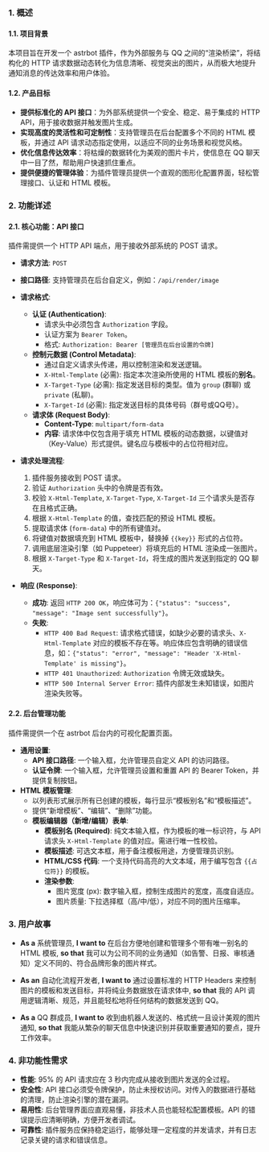 ### **1. 概述**

#### **1.1. 项目背景**
本项目旨在开发一个 astrbot 插件，作为外部服务与 QQ 之间的“渲染桥梁”，将结构化的 HTTP 请求数据动态转化为信息清晰、视觉突出的图片，从而极大地提升通知消息的传达效率和用户体验。

#### **1.2. 产品目标**
*   **提供标准化的 API 接口**：为外部系统提供一个安全、稳定、易于集成的 HTTP API，用于接收数据并触发图片生成。
*   **实现高度的灵活性和可定制性**：支持管理员在后台配置多个不同的 HTML 模板，并通过 API 请求动态指定使用，以适应不同的业务场景和视觉风格。
*   **优化信息传达效率**：将枯燥的数据转化为美观的图片卡片，使信息在 QQ 聊天中一目了然，帮助用户快速抓住重点。
*   **提供便捷的管理体验**：为插件管理员提供一个直观的图形化配置界面，轻松管理接口、认证和 HTML 模板。

### **2. 功能详述**

#### **2.1. 核心功能：API 接口**
插件需提供一个 HTTP API 端点，用于接收外部系统的 POST 请求。

*   **请求方法**: `POST`
*   **接口路径**: 支持管理员在后台自定义，例如：`/api/render/image`
*   **请求格式**:
    *   **认证 (Authentication)**:
        *   请求头中必须包含 `Authorization` 字段。
        *   认证方案为 `Bearer Token`。
        *   格式: `Authorization: Bearer [管理员在后台设置的令牌]`
    *   **控制元数据 (Control Metadata)**:
        *   通过自定义请求头传递，用以控制渲染和发送逻辑。
        *   `X-Html-Template` (必需): 指定本次渲染所使用的 HTML 模板的**别名**。
        *   `X-Target-Type` (必需): 指定发送目标的类型。值为 `group` (群聊) 或 `private` (私聊)。
        *   `X-Target-Id` (必需): 指定发送目标的具体号码（群号或QQ号）。
    *   **请求体 (Request Body)**:
        *   **Content-Type**: `multipart/form-data`
        *   **内容**: 请求体中仅包含用于填充 HTML 模板的动态数据，以键值对（Key-Value）形式提供。键名应与模板中的占位符相对应。

*   **请求处理流程**:
    1.  插件服务接收到 POST 请求。
    2.  验证 `Authorization` 头中的令牌是否有效。
    3.  校验 `X-Html-Template`, `X-Target-Type`, `X-Target-Id` 三个请求头是否存在且格式正确。
    4.  根据 `X-Html-Template` 的值，查找匹配的预设 HTML 模板。
    5.  提取请求体 (`form-data`) 中的所有键值对。
    6.  将键值对数据填充到 HTML 模板中，替换掉 `{{key}}` 形式的占位符。
    7.  调用底层渲染引擎（如 Puppeteer）将填充后的 HTML 渲染成一张图片。
    8.  根据 `X-Target-Type` 和 `X-Target-Id`，将生成的图片发送到指定的 QQ 聊天。

*   **响应 (Response)**:
    *   **成功**: 返回 `HTTP 200 OK`，响应体可为：`{"status": "success", "message": "Image sent successfully"}`。
    *   **失败**:
        *   `HTTP 400 Bad Request`: 请求格式错误，如缺少必要的请求头、`X-Html-Template` 对应的模板不存在等。响应体应包含明确的错误信息，如：`{"status": "error", "message": "Header 'X-Html-Template' is missing"}`。
        *   `HTTP 401 Unauthorized`: `Authorization` 令牌无效或缺失。
        *   `HTTP 500 Internal Server Error`: 插件内部发生未知错误，如图片渲染失败等。

#### **2.2. 后台管理功能**
插件需提供一个在 astrbot 后台内的可视化配置页面。

*   **通用设置**:
    *   **API 接口路径**: 一个输入框，允许管理员自定义 API 的访问路径。
    *   **认证令牌**: 一个输入框，允许管理员设置和重置 API 的 Bearer Token，并提供复制按钮。
*   **HTML 模板管理**:
    *   以列表形式展示所有已创建的模板，每行显示“模板别名”和“模板描述”。
    *   提供“新增模板”、“编辑”、“删除”功能。
    *   **模板编辑器（新增/编辑）表单**:
        *   **模板别名 (Required)**: 纯文本输入框，作为模板的唯一标识符，与 API 请求头 `X-Html-Template` 的值对应。需进行唯一性校验。
        *   **模板描述**: 可选文本框，用于备注模板用途，方便管理员识别。
        *   **HTML/CSS 代码**: 一个支持代码高亮的大文本域，用于编写包含 `{{占位符}}` 的模板。
        *   **渲染参数**:
            *   图片宽度 (px): 数字输入框，控制生成图片的宽度，高度自适应。
            *   图片质量: 下拉选择框（高/中/低），对应不同的图片压缩率。

### **3. 用户故事**

*   **As a** 系统管理员,
    **I want to** 在后台方便地创建和管理多个带有唯一别名的 HTML 模板,
    **so that** 我可以为公司不同的业务通知（如告警、日报、审核通知）定义不同的、符合品牌形象的图片样式。

*   **As an** 自动化流程开发者,
    **I want to** 通过设置标准的 HTTP Headers 来控制图片的模板和发送目标，并将纯业务数据放在请求体中,
    **so that** 我的 API 调用逻辑清晰、规范，并且能轻松地将任何结构的数据发送到 QQ。

*   **As a** QQ 群成员,
    **I want to** 收到由机器人发送的、格式统一且设计美观的图片通知,
    **so that** 我能从繁杂的聊天信息中快速识别并获取重要通知的要点，提升工作效率。

### **4. 非功能性需求**

*   **性能**: 95% 的 API 请求应在 3 秒内完成从接收到图片发送的全过程。
*   **安全性**: API 接口必须受令牌保护，防止未授权访问。对传入的数据进行基础的清理，防止渲染引擎的潜在漏洞。
*   **易用性**: 后台管理界面应直观易懂，非技术人员也能轻松配置模板。API 的错误提示应清晰明确，方便开发者调试。
*   **可靠性**: 插件服务应保持稳定运行，能够处理一定程度的并发请求，并有日志记录关键的请求和错误信息。
